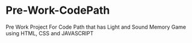 # Pre-Work-CodePath
Pre Work  Project For Code Path that  has Light and Sound Memory Game using HTML, CSS and JAVASCRIPT 
